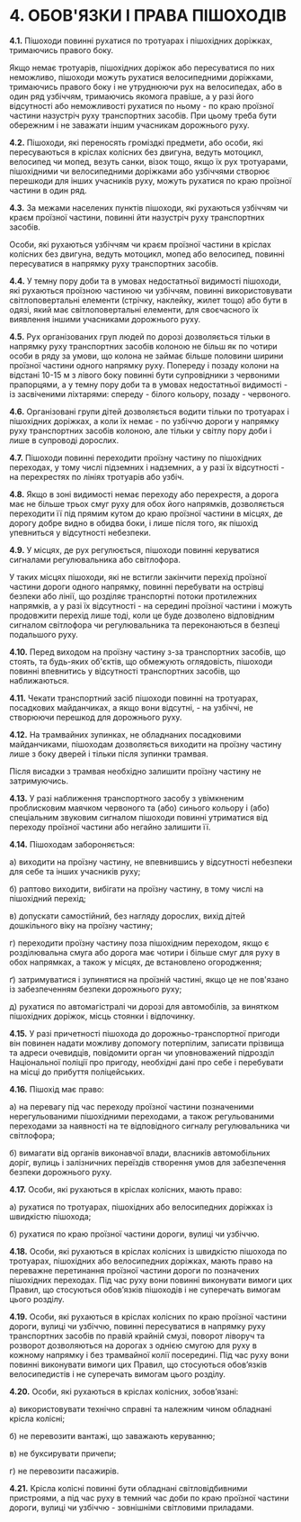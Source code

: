 # 4. ОБОВ'ЯЗКИ І ПРАВА ПІШОХОДІВ

**4.1.** Пішоходи повинні рухатися по тротуарах і пішохідних доріжках, тримаючись правого боку.

Якщо немає тротуарів, пішохідних доріжок або пересуватися по них неможливо, пішоходи можуть рухатися велосипедними доріжками, тримаючись правого боку і не утруднюючи рух на велосипедах, або в один ряд узбіччям, тримаючись якомога правіше, а у разі його відсутності або неможливості рухатися по ньому - по краю проїзної частини назустріч руху транспортних засобів. При цьому треба бути обережним і не заважати іншим учасникам дорожнього руху.

**4.2.** Пішоходи, які переносять громіздкі предмети, або особи, які пересуваються в кріслах колісних без двигуна, ведуть мотоцикл, велосипед чи мопед, везуть санки, візок тощо, якщо їх рух тротуарами, пішохідними чи велосипедними доріжками або узбіччями створює перешкоди для інших учасників руху, можуть рухатися по краю проїзної частини в один ряд.

**4.3.** За межами населених пунктів пішоходи, які рухаються узбіччям чи краєм проїзної частини, повинні йти назустріч руху транспортних засобів.

Особи, які рухаються узбіччям чи краєм проїзної частини в кріслах колісних без двигуна, ведуть мотоцикл, мопед або велосипед, повинні пересуватися в напрямку руху транспортних засобів.

**4.4.** У темну пору доби та в умовах недостатньої видимості пішоходи, які рухаються проїзною частиною чи узбіччям, повинні використовувати світлоповертальні елементи (стрічку, наклейку, жилет тощо) або бути в одязі, який має світлоповертальні елементи, для своєчасного їх виявлення іншими учасниками дорожнього руху.

**4.5.** Рух організованих груп людей по дорозі дозволяється тільки в напрямку руху транспортних засобів колоною не більш як по чотири особи в ряду за умови, що колона не займає більше половини ширини проїзної частини одного напрямку руху. Попереду і позаду колони на відстані 10-15 м з лівого боку повинні бути супровідники з червоними прапорцями, а у темну пору доби та в умовах недостатньої видимості - із засвіченими ліхтарями: спереду - білого кольору, позаду - червоного.

**4.6.** Організовані групи дітей дозволяється водити тільки по тротуарах і пішохідних доріжках, а коли їх немає - по узбіччю дороги у напрямку руху транспортних засобів колоною, але тільки у світлу пору доби і лише в супроводі дорослих.

**4.7.** Пішоходи повинні переходити проїзну частину по пішохідних переходах, у тому числі підземних і надземних, а у разі їх відсутності - на перехрестях по лініях тротуарів або узбіч.

**4.8.** Якщо в зоні видимості немає переходу або перехрестя, а дорога має не більше трьох смуг руху для обох його напрямків, дозволяється переходити її під прямим кутом до краю проїзної частини в місцях, де дорогу добре видно в обидва боки, і лише після того, як пішохід упевниться у відсутності небезпеки.

**4.9.** У місцях, де рух регулюється, пішоходи повинні керуватися сигналами регулювальника або світлофора.

У таких місцях пішоходи, які не встигли закінчити перехід проїзної частини дороги одного напрямку, повинні перебувати на острівці безпеки або лінії, що розділяє транспортні потоки протилежних напрямків, а у разі їх відсутності - на середині проїзної частини і можуть продовжити перехід лише тоді, коли це буде дозволено відповідним сигналом світлофора чи регулювальника та переконаються в безпеці подальшого руху.

**4.10.** Перед виходом на проїзну частину з-за транспортних засобів, що стоять, та будь-яких об'єктів, що обмежують оглядовість, пішоходи повинні впевнитись у відсутності транспортних засобів, що наближаються.

**4.11.** Чекати транспортний засіб пішоходи повинні на тротуарах, посадкових майданчиках, а якщо вони відсутні, - на узбіччі, не створюючи перешкод для дорожнього руху.

**4.12.** На трамвайних зупинках, не обладнаних посадковими майданчиками, пішоходам дозволяється виходити на проїзну частину лише з боку дверей і тільки після зупинки трамвая.

Після висадки з трамвая необхідно залишити проїзну частину не затримуючись.

**4.13.** У разі наближення транспортного засобу з увімкненим проблисковим маячком червоного та (або) синього кольору і (або) спеціальним звуковим сигналом пішоходи повинні утриматися від переходу проїзної частини або негайно залишити її.

**4.14.** Пішоходам забороняється:

а) виходити на проїзну частину, не впевнившись у відсутності небезпеки для себе та інших учасників руху;

б) раптово виходити, вибігати на проїзну частину, в тому числі на пішохідний перехід;

в) допускати самостійний, без нагляду дорослих, вихід дітей дошкільного віку на проїзну частину;

г) переходити проїзну частину поза пішохідним переходом, якщо є розділювальна смуга або дорога має чотири і більше смуг для руху в обох напрямках, а також у місцях, де встановлено огородження;

ґ) затримуватися і зупинятися на проїзній частині, якщо це не пов'язано із забезпеченням безпеки дорожнього руху;

д) рухатися по автомагістралі чи дорозі для автомобілів, за винятком пішохідних доріжок, місць стоянки і відпочинку.

**4.15.** У разі причетності пішохода до дорожньо-транспортної пригоди він повинен надати можливу допомогу потерпілим, записати прізвища та адреси очевидців, повідомити орган чи уповноважений підрозділ Національної поліції про пригоду, необхідні дані про себе і перебувати на місці до прибуття поліцейських.

**4.16.** Пішохід має право:

а) на перевагу під час переходу проїзної частини позначеними нерегульованими пішохідними переходами, а також регульованими переходами за наявності на те відповідного сигналу регулювальника чи світлофора;

б) вимагати від органів виконавчої влади, власників автомобільних доріг, вулиць і залізничних переїздів створення умов для забезпечення безпеки дорожнього руху.

**4.17.** Особи, які рухаються в кріслах колісних, мають право:

а) рухатися по тротуарах, пішохідних або велосипедних доріжках із швидкістю пішохода;

б) рухатися по краю проїзної частини дороги, вулиці чи узбіччю.

**4.18.** Особи, які рухаються в кріслах колісних із швидкістю пішохода по тротуарах, пішохідних або велосипедних доріжках, мають право на переважне перетинання проїзної частини дороги по позначених пішохідних переходах. Під час руху вони повинні виконувати вимоги цих Правил, що стосуються обов’язків пішоходів і не суперечать вимогам цього розділу.

**4.19.** Особи, які рухаються в кріслах колісних по краю проїзної частини дороги, вулиці чи узбіччю, повинні пересуватися в напрямку руху транспортних засобів по правій крайній смузі, поворот ліворуч та розворот дозволяються на дорогах з однією смугою для руху в кожному напрямку і без трамвайної колії посередині. Під час руху вони повинні виконувати вимоги цих Правил, що стосуються обов’язків велосипедистів і не суперечать вимогам цього розділу.

**4.20.** Особи, які рухаються в кріслах колісних, зобов’язані:

а) використовувати технічно справні та належним чином обладнані крісла колісні;

б) не перевозити вантажі, що заважають керуванню;

в) не буксирувати причепи;

г) не перевозити пасажирів.

**4.21.** Крісла колісні повинні бути обладнані світловідбивними пристроями, а під час руху в темний час доби по краю проїзної частини дороги, вулиці чи узбіччю - зовнішніми світловими приладами.

